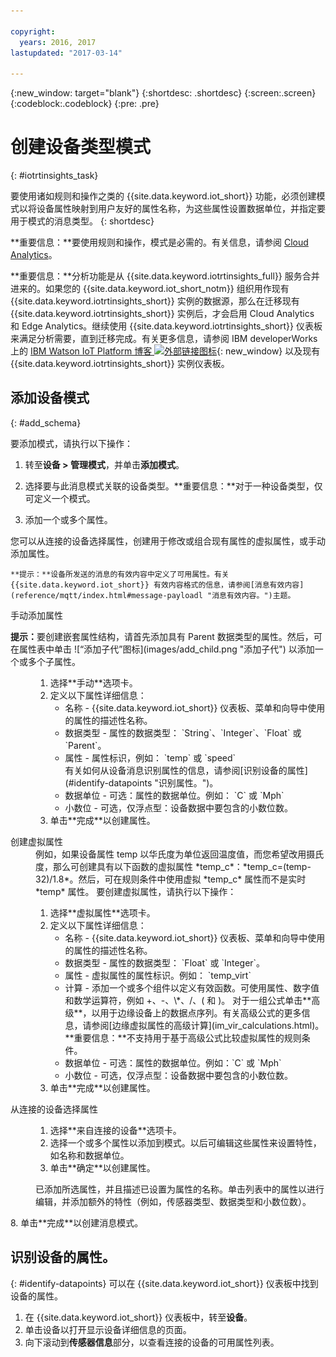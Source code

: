 ```yaml
---

copyright:
  years: 2016, 2017
lastupdated: "2017-03-14"

---
```


{:new_window: target="blank"}
{:shortdesc: .shortdesc}
{:screen:.screen}
{:codeblock:.codeblock}
{:pre: .pre}

# 创建设备类型模式
{: #iotrtinsights_task}

要使用诸如规则和操作之类的 {{site.data.keyword.iot_short}} 功能，必须创建模式以将设备属性映射到用户友好的属性名称，为这些属性设置数据单位，并指定要用于模式的消息类型。
{: shortdesc}

**重要信息：**要使用规则和操作，模式是必需的。有关信息，请参阅 [Cloud Analytics](cloud_analytics.html#rules)。

**重要信息：**分析功能是从 {{site.data.keyword.iotrtinsights_full}} 服务合并进来的。如果您的 {{site.data.keyword.iot_short_notm}} 组织用作现有 {{site.data.keyword.iotrtinsights_short}} 实例的数据源，那么在迁移现有 {{site.data.keyword.iotrtinsights_short}} 实例后，才会启用 Cloud Analytics 和 Edge Analytics。继续使用 {{site.data.keyword.iotrtinsights_short}} 仪表板来满足分析需要，直到迁移完成。有关更多信息，请参阅 IBM developerWorks 上的 [IBM Watson IoT Platform 博客 ![外部链接图标](../../icons/launch-glyph.svg "外部链接图标")](https://developer.ibm.com/iotplatform/2016/04/28/iot-real-time-insights-and-watson-iot-platform-a-match-made-in-heaven/){: new_window} 以及现有 {{site.data.keyword.iotrtinsights_short}} 实例仪表板。  

## 添加设备模式
{: #add_schema}

要添加模式，请执行以下操作：  
1. 转至**设备 > 管理模式**，并单击**添加模式**。  
2. 选择要与此消息模式关联的设备类型。**重要信息：**对于一种设备类型，仅可定义一个模式。

3. 添加一个或多个属性。
      
您可以从连接的设备选择属性，创建用于修改或组合现有属性的虚拟属性，或手动添加属性。  

    **提示：**设备所发送的消息的有效内容中定义了可用属性。有关 {{site.data.keyword.iot_short}} 有效内容格式的信息，请参阅[消息有效内容](reference/mqtt/index.html#message-payloadl "消息有效内容。")主题。   
  <dl>
  <dt>手动添加属性</dt>
  <p><b>提示：</b>要创建嵌套属性结构，请首先添加具有 Parent 数据类型的属性。然后，可在属性表中单击 ![“添加子代”图标](images/add_child.png "添加子代") 以添加一个或多个子属性。</p>
  <dd>
  <ol>
    <li>选择**手动**选项卡。</li>
    <li>定义以下属性详细信息：
    <ul>  
      <li>名称 - {{site.data.keyword.iot_short}} 仪表板、菜单和向导中使用的属性的描述性名称。</li>
      <li>数据类型 - 属性的数据类型：  
   `String`、`Integer`、`Float` 或 `Parent`。</li>
   <!--<li>Event - A specific event to collect data for. Leave blank to collect for all events.</li>-->
   <li>属性 - 属性标识，例如：  
 `temp` 或 `speed`  </br> 有关如何从设备消息识别属性的信息，请参阅[识别设备的属性](#identify-datapoints "识别属性。")。</li>
  <li>数据单位 - 可选：属性的数据单位。例如：  
     `C` 或 `Mph`  </li>
     <li> 小数位 - 可选，仅浮点型：设备数据中要包含的小数位数。</li>
    </ul>
    </li>
    <li>单击**完成**以创建属性。</li>
  </ol>
  </dd>
  <dt>创建虚拟属性</dt>
  <dd> 例如，如果设备属性 temp 以华氏度为单位返回温度值，而您希望改用摄氏度，那么可创建具有以下函数的虚拟属性 *temp_c*：*temp_c=(temp-32)/1.8*。然后，可在规则条件中使用虚拟 *temp_c* 属性而不是实时 *temp* 属性。  
  要创建虚拟属性，请执行以下操作：
  <ol>
    <li>选择**虚拟属性**选项卡。</li>  
    <li>定义以下属性详细信息：
    <ul>
    <li>名称 - {{site.data.keyword.iot_short}} 仪表板、菜单和向导中使用的属性的描述性名称。</li>
    <li>数据类型 - 属性的数据类型：  
 `Float` 或 `Integer`。</li>
 <li>属性 - 虚拟属性的属性标识。例如：  
`temp_virt`</li>
    <li>计算 - 添加一个或多个组件以定义有效函数。可使用属性、数字值和数学运算符，例如 +、-、\*、/、( 和 )。  
    对于一组公式单击**高级**，以用于边缘设备上的数据点序列。有关高级公式的更多信息，请参阅[边缘虚拟属性的高级计算](im_vir_calculations.html)。  
    **重要信息：**不支持用于基于高级公式比较虚拟属性的规则条件。</li>
    <li>数据单位 - 可选：属性的数据单位。例如：`C` 或 `Mph`</li>
    <li> 小数位 - 可选，仅浮点型：设备数据中要包含的小数位数。</li>
   </ul>
   </li>
   <li>单击**完成**以创建属性。</li>
  </ol>
  </dd>
  <dt>从连接的设备选择属性</dt>
  <dd>
  <ol>
    <li>选择**来自连接的设备**选项卡。</li>  
    <li>选择一个或多个属性以添加到模式。以后可编辑这些属性来设置特性，如名称和数据单位。  
<!--**Important:** Each property must be unique for a schema. If you select multiple occurrences of the same property for different events, only one of the selected properties is added to the schema.</li>-->
  <li>单击**确定**以创建属性。</li>
  </ol>
  </dd>
    <dd>已添加所选属性，并且描述已设置为属性的名称。单击列表中的属性以进行编辑，并添加额外的特性（例如，传感器类型、数据类型和小数位数）。</dd>
  </dl>
8. 单击**完成**以创建消息模式。

## 识别设备的属性。
{: #identify-datapoints}
   可以在 {{site.data.keyword.iot_short}} 仪表板中找到设备的属性。

1. 在 {{site.data.keyword.iot_short}} 仪表板中，转至**设备**。
2. 单击设备以打开显示设备详细信息的页面。
3. 向下滚动到**传感器信息**部分，以查看连接的设备的可用属性列表。
